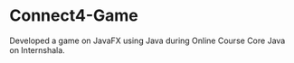 # Connect4-Game
Developed a game on JavaFX using Java during Online Course Core Java on Internshala.
